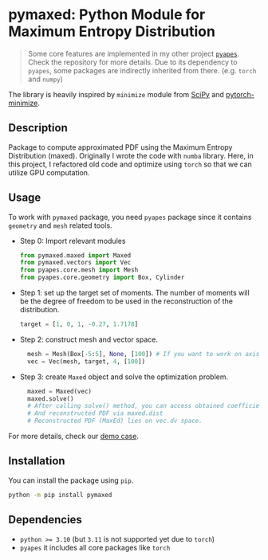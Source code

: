 # pymaxed: Python Module for Maximum Entropy Distribution

> Some core features are implemented in my other project [`pyapes`](https://github.com/kyoungseoun-chung/pyapes). Check the repository for more details. Due to its dependency to `pyapes`, some packages are indirectly inherited from there. (e.g. `torch` and `numpy`)

The library is heavily inspired by `minimize` module from [SciPy](https://docs.scipy.org/doc/scipy/reference/generated/scipy.optimize.minimize.html) and [pytorch-minimize](https://github.com/rfeinman/pytorch-minimize).

## Description

Package to compute approximated PDF using the Maximum Entropy Distribution (maxed).
Originally I wrote the code with `numba` library. Here, in this project, I refactored old code and optimize using `torch` so that we can utilize GPU computation.

## Usage

To work with `pymaxed` package, you need `pyapes` package since it contains `geometry` and `mesh` related tools.

* Step 0: Import relevant modules

  ```python
  from pymaxed.maxed import Maxed
  from pymaxed.vectors import Vec
  from pyapes.core.mesh import Mesh
  from pyapes.core.geometry import Box, Cylinder
  ```

* Step 1: set up the target set of moments. The number of moments will be the degree of freedom to be used in the reconstruction of the distribution.

  ```python
  target = [1, 0, 1, -0.27, 1.7178]
  ```

* Step 2: construct mesh and vector space.

  ```python
    mesh = Mesh(Box[-5:5], None, [100]) # If you want to work on axisymmetric domain, use Cylinder instead
    vec = Vec(mesh, target, 4, [100])
  ```
  
* Step 3: create `Maxed` object and solve the optimization problem.

  ```python
    maxed = Maxed(vec)
    maxed.solve()
    # After calling solve() method, you can access obtained coefficients via maxed.coeffs
    # And reconstructed PDF via maxed.dist
    # Reconstructed PDF (MaxEd) lies on vec.dv space.
  ```

For more details, check our [demo case](./demo/maxed.ipynb).

## Installation

You can install the package using `pip`.

```bash
python -m pip install pymaxed
```

## Dependencies

- `python >= 3.10` (but `3.11` is not supported yet due to `torch`)
- `pyapes` it includes all core packages like `torch`
